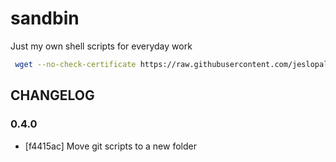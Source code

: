 # sandbin 

Just my own shell scripts for everyday work

```zsh
 wget --no-check-certificate https://raw.githubusercontent.com/jeslopalo/sandbin/master/install.sh -O - | sh
```

## CHANGELOG

### 0.4.0
  * [f4415ac] Move git scripts to a new folder
